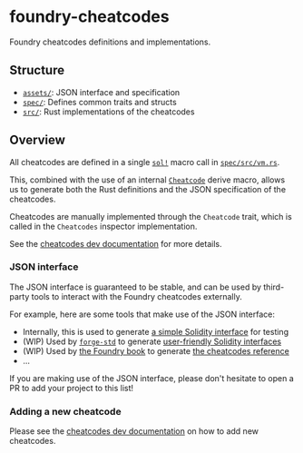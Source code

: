 # foundry-cheatcodes

Foundry cheatcodes definitions and implementations.

## Structure

- [`assets/`](./assets/): JSON interface and specification
- [`spec/`](./spec/src/lib.rs): Defines common traits and structs
- [`src/`](./src/lib.rs): Rust implementations of the cheatcodes

## Overview

All cheatcodes are defined in a single [`sol!`] macro call in [`spec/src/vm.rs`].

This, combined with the use of an internal [`Cheatcode`](../macros/impl/src/cheatcodes.rs) derive macro, allows us to generate both the Rust definitions and the JSON specification of the cheatcodes.

Cheatcodes are manually implemented through the `Cheatcode` trait, which is called in the `Cheatcodes` inspector implementation.

See the [cheatcodes dev documentation](../../../book/src/02_development/08_cheatcodes#adding-a-new-cheatcode) for more details.

### JSON interface

The JSON interface is guaranteed to be stable, and can be used by third-party tools to interact with the Foundry cheatcodes externally.

For example, here are some tools that make use of the JSON interface:

- Internally, this is used to generate [a simple Solidity interface](../testdata/cheats/Vm.sol) for testing
- (WIP) Used by [`forge-std`](https://github.com/foundry-rs/forge-std) to generate [user-friendly Solidity interfaces](https://github.com/foundry-rs/forge-std/blob/master/src/Vm.sol)
- (WIP) Used by [the Foundry book](https://github.com/foundry-rs/book) to generate [the cheatcodes reference](https://book.getfoundry.sh/cheatcodes)
- ...

If you are making use of the JSON interface, please don't hesitate to open a PR to add your project to this list!

### Adding a new cheatcode

Please see the [cheatcodes dev documentation](../../../book/src/02_development/08_cheatcodes#adding-a-new-cheatcode) on how to add new cheatcodes.

[`sol!`]: https://docs.rs/alloy-sol-macro/latest/alloy_sol_macro/macro.sol.html
[`spec/src/vm.rs`]: ./spec/src/vm.rs
